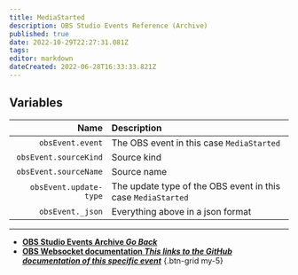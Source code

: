 ```yaml
---
title: MediaStarted
description: OBS Studio Events Reference (Archive)
published: true
date: 2022-10-29T22:27:31.081Z
tags: 
editor: markdown
dateCreated: 2022-06-28T16:33:33.821Z
---
```


## Variables
Name | Description
----:|:------------
`obsEvent.event` | The OBS event in this case `MediaStarted`
`obsEvent.sourceKind` | Source kind
`obsEvent.sourceName` | Source name
`obsEvent.update-type` | The update type of the OBS event in this case `MediaStarted`
`obsEvent._json` | Everything above in a json format

---

- [<i class="mdi mdi-chevron-left"></i>**OBS Studio Events Archive *Go Back***](/Broadcasters/OBS/Archive/Events)
- [<i class="mdi mdi-github"></i> **OBS Websocket documentation *This links to the GitHub documentation of this specific event***](https://github.com/obsproject/obs-websocket/blob/4.x-current/docs/generated/protocol.md#mediastarted)
{.btn-grid my-5}
